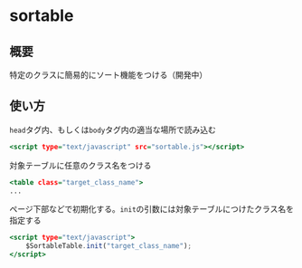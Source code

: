 sortable
========


## 概要
特定のクラスに簡易的にソート機能をつける（開発中）


## 使い方
``head``タグ内、もしくは``body``タグ内の適当な場所で読み込む

```index.html
<script type="text/javascript" src="sortable.js"></script>
```

対象テーブルに任意のクラス名をつける

```index.html
<table class="target_class_name">
...
```

ページ下部などで初期化する。``init``の引数には対象テーブルにつけたクラス名を指定する

```index.html
<script type="text/javascript">
	$SortableTable.init("target_class_name");
</script>
```
